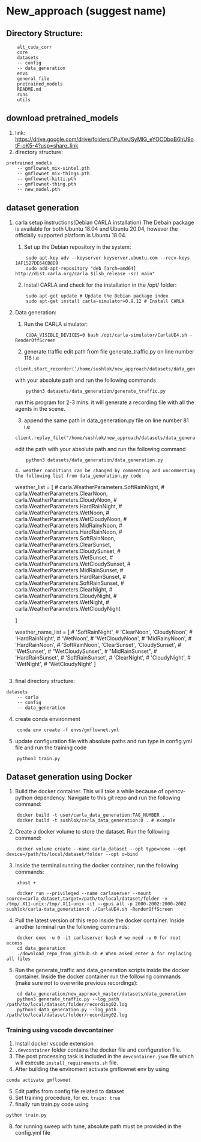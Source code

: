 # New_approach (suggest name)

## Directory Structure:
```
    alt_cuda_corr
    core
    datasets
    -- config
    -- data_generation
    envs
    general_file
    pretrained_models
    README.md
    runs
    utils

```
## download pretrained_models
1. link: https://drive.google.com/drive/folders/1PuXwJSyMlG_eYOCDbqB6hU9otF-oK5-4?usp=share_link
2. directory structure:
```
pretrained_models
    -- gmflownet_mix-sintel.pth
    -- gmflownet_mix-things.pth
    -- gmflownet-kitti.pth
    -- gmflownet-thing.pth
    -- new_model.pth
``` 

## dataset generation
1. carla setup instructions(Debian CARLA installation)
    The Debain package is available for both Ubuntu 18.04 and Ubuntu 20.04, however the officially supported platform is Ubuntu 18.04.
    1. Set up the Debian repository in the system:
    ```
        sudo apt-key adv --keyserver keyserver.ubuntu.com --recv-keys 1AF1527DE64CB8D9
        sudo add-apt-repository "deb [arch=amd64] http://dist.carla.org/carla $(lsb_release -sc) main"
    ```
    2. Install CARLA and check for the installation in the /opt/ folder:
    ```
        sudo apt-get update # Update the Debian package index
        sudo apt-get install carla-simulator=0.9.12 # Install CARLA
    ```
2. Data generation:
    1. Run the CARLA simulator:
    ```
        CUDA_VISIBLE_DEVICES=0 bash /opt/carla-simulator/CarlaUE4.sh -RenderOffScreen
    ```
    2. generate traffic
    edit path from file generate_traffic.py on line number 116 i.e 
    ```
    client.start_recorder('/home/sushlok/new_approach/datasets/data_generation/recording02.log')
    ```
    with your absolute path and run the following commands

    ```
        python3 datasets/data_generation/generate_traffic.py
    ```
    run this program for 2-3 mins. it will generate a recording file with all the agents in the scene.

    3. append the same path in data_generation.py file on line number 81 i.e
    ```
    client.replay_file("/home/sushlok/new_approach/datasets/data_generation/recording02.log",0,1000,0)
    ```
    edit the path with your absolute path and run the following command
    ```
        python3 datasets/data_generation/data_generation.py
    ```

    ```
    4. weather conditions can be changed by commenting and uncommenting the following list from data_generation.py code
    ```
    weather_list = [
        # carla.WeatherParameters.SoftRainNight,
        # carla.WeatherParameters.ClearNoon,
        carla.WeatherParameters.CloudyNoon,
        # carla.WeatherParameters.HardRainNight,
        # carla.WeatherParameters.WetNoon,
        # carla.WeatherParameters.WetCloudyNoon,
        # carla.WeatherParameters.MidRainyNoon,
        # carla.WeatherParameters.HardRainNoon,
        # carla.WeatherParameters.SoftRainNoon,
        carla.WeatherParameters.ClearSunset,
        carla.WeatherParameters.CloudySunset,
        # carla.WeatherParameters.WetSunset,
        # carla.WeatherParameters.WetCloudySunset,
        # carla.WeatherParameters.MidRainSunset,
        # carla.WeatherParameters.HardRainSunset,
        # carla.WeatherParameters.SoftRainSunset,
        # carla.WeatherParameters.ClearNight,
        # carla.WeatherParameters.CloudyNight,
        # carla.WeatherParameters.WetNight,
        # carla.WeatherParameters.WetCloudyNight
        
    ]

    weather_name_list = [
        #  'SoftRainNight',
        #  'ClearNoon',
         'CloudyNoon',
        # 'HardRainNight',
        # 'WetNoon',
        # 'WetCloudyNoon',
        # 'MidRainyNoon',
        # 'HardRainNoon',
        # 'SoftRainNoon',
         'ClearSunset',
         'CloudySunset',
        # 'WetSunset',
        # "WetCloudySunset",
        # "MidRainSunset",
        # 'HardRainSunset',
        # 'SoftRainSunset',
        # 'ClearNight',
        # 'CloudyNight',
        # 'WetNight',
        # 'WetCloudyNight'
    ]
    ```

3. final directory structure:
```
datasets
    -- carla
    -- config
    -- data_generation
```

4. create conda environment 
```
    conda env create -f envs/gmflownet.yml
```

5. update configuration file with absolute paths and run type in config.yml file and run the training code
```
    python3 train.py

```

## Dataset generation using Docker

1. Build the docker container. This will take a while because of opencv-python dependency. Navigate to this git repo and run the following command:
```
    docker build -t user/carla_data_generation:TAG_NUMBER .
    docker build -t sushlok/carla_data_generation:0 . # example
```

2. Create a docker volume to store the dataset. Run the following command:
```
    docker volume create --name carla_dataset --opt type=none --opt device=/path/to/local/dataset/folder --opt o=bind
```

3. Inside the terminal running the docker container, run the following commands:
```
    xhost +

    docker run --privileged --name carlaserver --mount source=carla_dataset,target=/path/to/local/dataset/folder -v /tmp/.X11-unix:/tmp/.X11-unix -it --gpus all -p 2000-2002:2000-2002 sushlok/carla-data_generation:0 ./CarlaUE4.sh -RenderOffScreen
```

4. Pull the latest version of this repo inside the docker container. Inside another terminal run the following commands:
```
    docker exec -u 0 -it carlaserver bash # we need -u 0 for root access
    cd data_generation
    ./download_repo_from_github.sh # When asked enter A for replacing all files
```

5. Run the generate_traffic and data_generation scripts inside the docker container. Inside the docker container run the following commands (make sure not to overwrite previous recordings):
```
    cd data_generation/new_approach_master/datasets/data_generation
    python3 generate_traffic.py --log_path /path/to/local/dataset/folder/recording02.log
    python3 data_generation.py --log_path /path/to/local/dataset/folder/recording02.log
```


### Training using vscode devcontainer
1. Install docker vscode extension
2. `.devcontainer` folder contains the docker file and configuration file.
3. The post processing task is included in the `devcontainer.json` file which will execute `install_requirements.sh` file.
4. After building the enviroment activate gmflownet env by using 

```
conda activate gmflownet

```
5. Edit paths from config file related to dataset
6. Set training procedure, for ex. `train: true` 
7. finally run train.py code using
```
python train.py
```
8. for running sweep with tune, absolute path must be provided in the config.yml file
